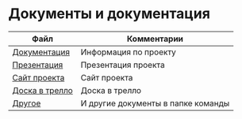 # Документы и документация

| Файл                      |Комментарии             |             
|---------------------------|------------------------|
|[Документация](README.md)   |Информация по проекту|
|[Презентация](https://docs.google.com/presentation/d/1xlgxxMwmAXS6BEf84gWWMMW3KYhJehhW_8l0y_hwmdk/edit?usp=sharing)|Презентация проекта|
|[Сайт проекта](http://finatlon.std-1922.ist.mospolytech.ru/)|Сайт проекта|
|[Доска в трелло](Trello.img)|Доска в трелло|
|[Другое](https://drive.google.com/drive/folders/1WgS88Z_JlxNdyNJZBn05lSwq21yDt8Ux)|И другие документы в папке команды|
